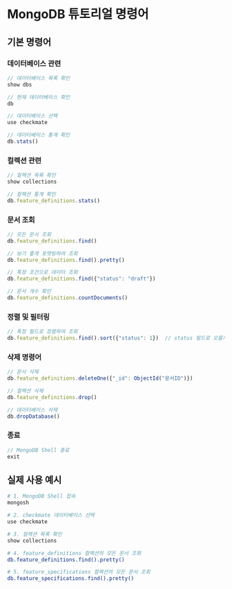 # MongoDB 튜토리얼 명령어

## 기본 명령어

### 데이터베이스 관련
```javascript
// 데이터베이스 목록 확인
show dbs

// 현재 데이터베이스 확인
db

// 데이터베이스 선택
use checkmate

// 데이터베이스 통계 확인
db.stats()
```

### 컬렉션 관련
```javascript
// 컬렉션 목록 확인
show collections

// 컬렉션 통계 확인
db.feature_definitions.stats()
```

### 문서 조회
```javascript
// 모든 문서 조회
db.feature_definitions.find()

// 보기 좋게 포맷팅하여 조회
db.feature_definitions.find().pretty()

// 특정 조건으로 데이터 조회
db.feature_definitions.find({"status": "draft"})

// 문서 개수 확인
db.feature_definitions.countDocuments()
```

### 정렬 및 필터링
```javascript
// 특정 필드로 정렬하여 조회
db.feature_definitions.find().sort({"status": 1})  // status 필드로 오름차순 정렬
```

### 삭제 명령어
```javascript
// 문서 삭제
db.feature_definitions.deleteOne({"_id": ObjectId("문서ID")})

// 컬렉션 삭제
db.feature_definitions.drop()

// 데이터베이스 삭제
db.dropDatabase()
```

### 종료
```javascript
// MongoDB Shell 종료
exit
```

## 실제 사용 예시
```bash
# 1. MongoDB Shell 접속
mongosh

# 2. checkmate 데이터베이스 선택
use checkmate

# 3. 컬렉션 목록 확인
show collections

# 4. feature_definitions 컬렉션의 모든 문서 조회
db.feature_definitions.find().pretty()

# 5. feature_specifications 컬렉션의 모든 문서 조회
db.feature_specifications.find().pretty()
``` 